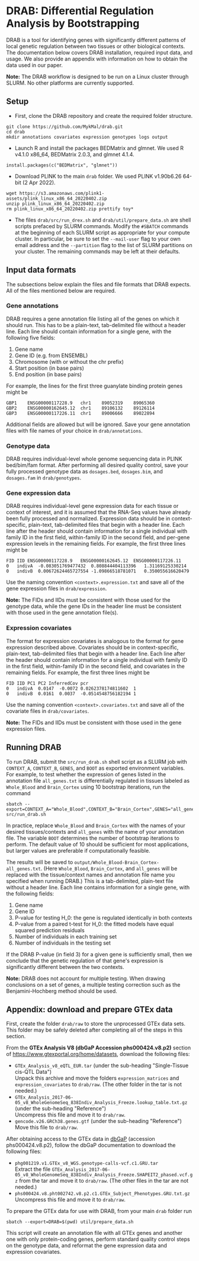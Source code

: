 # DRAB: Differential Regulation Analysis by Bootstrapping

DRAB is a tool for identifying genes with significantly different patterns of local genetic regulation between two tissues or other biological contexts. The documentation below covers DRAB installation, required input data, and usage. We also provide an appendix with information on how to obtain the data used in our paper.

**Note:** The DRAB workflow is designed to be run on a Linux cluster through SLURM. No other platforms are currently supported.

## Setup

* First, clone the DRAB repository and create the required folder structure.
```
git clone https://github.com/MykMal/drab.git
cd drab
mkdir annotations covariates expression genotypes logs output
```
* Launch R and install the packages BEDMatrix and glmnet. We used R v4.1.0 x86_64, BEDMatrix 2.0.3, and glmnet 4.1.4.
```
install.packages(c("BEDMatrix", "glmnet"))
```
* Download PLINK to the main `drab` folder. We used PLINK v1.90b6.26 64-bit (2 Apr 2022).
```
wget https://s3.amazonaws.com/plink1-assets/plink_linux_x86_64_20220402.zip
unzip plink_linux_x86_64_20220402.zip
rm plink_linux_x86_64_20220402.zip prettify toy*
```
* The files `drab/src/run_drex.sh` and `drab/util/prepare_data.sh` are shell scripts prefaced by SLURM commands. Modify the `#SBATCH` commands at the beginning of each SLURM script as appropriate for your compute cluster. In particular, be sure to set the `--mail-user` flag to your own email address and the `--partition` flag to the list of SLURM partitions on your cluster. The remaining commands may be left at their defaults.

## Input data formats

The subsections below explain the files and file formats that DRAB expects. All of the files mentioned below are required.

### Gene annotations

DRAB requires a gene annotation file listing all of the genes on which it should run. This has to be a plain-text, tab-delimited file without a header line. Each line should contain information for a single gene, with the following five fields:

1. Gene name
2. Gene ID (e.g. from ENSEMBL)
3. Chromosome (with or without the chr prefix)
4. Start position (in base pairs)
5. End position (in base pairs)

For example, the lines for the first three guanylate binding protein genes might be
```
GBP1	ENSG00000117228.9	chr1	89052319	89065360
GBP2	ENSG00000162645.12	chr1	89106132	89126114
GBP3	ENSG00000117226.11	chr1	89006666	89022894
```
Additional fields are allowed but will be ignored. Save your gene annotation files with file names of your choice in `drab/annotations`.

### Genotype data

DRAB requires individual-level whole genome sequencing data in PLINK bed/bim/fam format. After performing all desired quality control, save your fully processed genotype data as `dosages.bed`, `dosages.bim`, and `dosages.fam` in `drab/genotypes`.

### Gene expression data

DRAB requires individual-level gene expression data for each tissue or context of interest, and it is assumed that the RNA-Seq values have already been fully processed and normalized. Expression data should be in context-specific, plain-text, tab-delimited files that begin with a header line. Each line after the header should contain information for a single individual with family ID in the first field, within-family ID in the second field, and per-gene expression levels in the remaining fields. For example, the first three lines might be
```
FID	IID	ENSG00000117228.9	ENSG00000162645.12	ENSG00000117226.11
0	indivA	-0.083051769477432	0.808844404113396	1.31169125330214
0	indivB	0.00672624465727554	-1.09866518781071	0.350055616620479
```
Use the naming convention `<context>.expression.txt` and save all of the gene expression files in `drab/expression`.

**Note:** The FIDs and IIDs must be consistent with those used for the genotype data, while the gene IDs in the header line must be consistent with those used in the gene annotation file(s).

### Expression covariates

The format for expression covariates is analogous to the format for gene expression described above. Covariates should be in context-specific, plain-text, tab-delimited files that begin with a header line. Each line after the header should contain information for a single individual with family ID in the first field, within-family ID in the second field, and covariates in the remaining fields. For example, the first three lines might be
```
FID	IID	PC1	PC2	InferredCov	pcr
0	indivA	0.0147	-0.0072	0.0262378174811602	1
0	indivB	0.0161	0.0037	-0.0514548756182194	1
```
Use the naming convention `<context>.covariates.txt` and save all of the covariate files in `drab/covariates`.

**Note:** The FIDs and IIDs must be consistent with those used in the gene expression files.

## Running DRAB

To run DRAB, submit the `src/run_drab.sh` shell script as a SLURM job with `CONTEXT_A`, `CONTEXT_B`, `GENES`, and `BOOT` as exported environment variables. For example, to test whether the expression of genes listed in the annotation file `all_genes.txt` is differentially regulated in tissues labeled as `Whole_Blood` and `Brain_Cortex` using 10 bootstrap iterations, run the command
```
sbatch --export=CONTEXT_A="Whole_Blood",CONTEXT_B="Brain_Cortex",GENES="all_genes",BOOT="10",DRAB=$(pwd) src/run_drab.sh
```
In practice, replace `Whole_Blood` and `Brain_Cortex` with the names of your desired tissues/contexts and `all_genes` with the name of your annotation file. The variable `BOOT` determines the number of bootstrap iterations to perform. The default value of 10 should be sufficient for most applications, but larger values are preferable if computationally feasible.

The results will be saved to `output/Whole_Blood-Brain_Cortex-all_genes.txt`. (Here `Whole_Blood`, `Brain_Cortex`, and `all_genes` will be replaced with the tissue/context names and annotation file name you specified when running DRAB.) This is a tab-delimited, plain-text file without a header line. Each line contains information for a single gene, with the following fields:

1. Gene name
2. Gene ID
3. P-value for testing H_0: the gene is regulated identically in both contexts
4. P-value from a paired t-test for H_0: the fitted models have equal squared prediction residuals
5. Number of individuals in each training set
6. Number of individuals in the testing set

If the DRAB P-value (in field 3) for a given gene is sufficiently small, then we conclude that the genetic regulation of that gene's expression is significantly different between the two contexts.

**Note:** DRAB does not account for multiple testing. When drawing conclusions on a set of genes, a multiple testing correction such as the Benjamini-Hochberg method should be used.

## Appendix: download and prepare GTEx data

First, create the folder `drab/raw` to store the unprocessed GTEx data sets. This folder may be safely deleted after completing all of the steps in this section.

From the **GTEx Analysis V8 (dbGaP Accession phs000424.v8.p2)** section of https://www.gtexportal.org/home/datasets, download the following files:

* `GTEx_Analysis_v8_eQTL_EUR.tar` (under the sub-heading "Single-Tissue cis-QTL Data")  
Unpack this archive and move the folders `expression_matrices` and `expression_covariates` to `drab/raw`. (The other folder in the tar is not needed.)
* `GTEx_Analysis_2017-06-05_v8_WholeGenomeSeq_838Indiv_Analysis_Freeze.lookup_table.txt.gz` (under the sub-heading "Reference")  
Uncompress this file and move it to `drab/raw`.
* `gencode.v26.GRCh38.genes.gtf` (under the sub-heading "Reference")  
Move this file to `drab/raw`.

After obtaining access to the GTEx data in [dbGaP](https://www.ncbi.nlm.nih.gov/gap/) (accession phs000424.v8.p2), follow the dbGaP documentation to download the following files:

* `phg001219.v1.GTEx_v8_WGS.genotype-calls-vcf.c1.GRU.tar`  
Extract the file `GTEx_Analysis_2017-06-05_v8_WholeGenomeSeq_838Indiv_Analysis_Freeze.SHAPEIT2_phased.vcf.gz` from the tar and move it to `drab/raw`. (The other files in the tar are not needed.)
* `phs000424.v8.pht002742.v8.p2.c1.GTEx_Subject_Phenotypes.GRU.txt.gz`  
Uncompress this file and move it to `drab/raw`.

To prepare the GTEx data for use with DRAB, from your main `drab` folder run
```
sbatch --export=DRAB=$(pwd) util/prepare_data.sh
```
This script will create an annotation file with all GTEx genes and another one with only protein-coding genes, perform standard quality control steps on the genotype data, and reformat the gene expression data and expression covariates.


